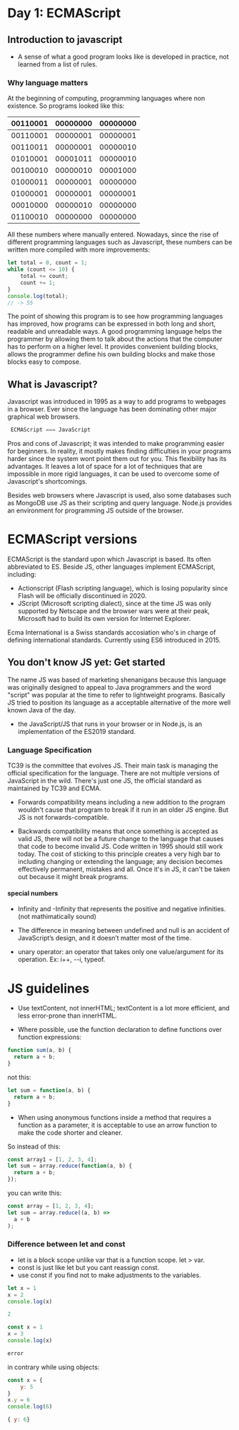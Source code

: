 # Day 1: ECMAScript

## Introduction to javascript

* A sense of what a good program looks like is developed in practice, not learned from a list of rules.

### Why language matters

At the beginning of computing, programming languages where non existence. So programs looked like this:

| 00110001 | 00000000 | 00000000 |
| ---------| :--------| --------:|
| 00110001 | 00000001 | 00000001 |
| 00110011 | 00000001 | 00000010 |
| 01010001 | 00001011 | 00000010 |
| 00100010 | 00000010 | 00001000 |
| 01000011 | 00000001 | 00000000 |
| 01000001 | 00000001 | 00000001 |
| 00010000 | 00000010 | 00000000 |
| 01100010 | 00000000 | 00000000 |

All these numbers where manually entered. Nowadays, since the rise of different programming languages such as Javascript, these numbers can be
written more compiled with more improvements:

```javascript
let total = 0, count = 1;
while (count <= 10) {
    total += count;
    count += 1;
}
console.log(total);
// -> 55
```

The point of showing this program is to see how programming languages has improved, how programs can be expressed in both long and short, readable and unreadable ways. A good programming language
helps the programmer by allowing them to talk about the actions that the computer has to perform on a higher level.
It provides convenient building blocks, allows the programmer define his own building blocks and make 
those blocks easy to compose.

## What is Javascript?

Javascript was introduced in 1995 as a way to add programs to webpages in a browser. Ever since the language has been dominating other major
graphical web browsers.

```javascript
 ECMAScript === JavaScript
 ```
 Pros and cons of Javascript; it was intended to make programming easier for beginners. In reality, it mostly makes finding difficulties
 in your programs harder since the system wont point them out for you. This flexibility has its advantages. It leaves a lot of space for a lot
 of techniques that are impossible in more rigid languages, it can be used to overcome some of Javascript's shortcomings.

 Besides web browsers where Javascript is used, also some databases such as MongoDB use JS as their scripting and query language.
 Node.js provides an environment for programming JS outside of the browser.

 
# ECMAScript versions

ECMAScript is the standard upon which Javascript is based. Its often abbreviated to ES. 
Beside JS, other languages implement ECMAScript, including:

* Actionscript (Flash scripting language), which is losing popularity since Flash will be
officially discontinued in 2020.
* JScript (Microsoft scripting dialect), since at the time JS was only supported by Netscape and
the browser wars were at their peak, Microsoft had to build its own version for Internet Explorer.

Ecma International is a Swiss standards accosiation who's in charge of defining international standards.
Currently using ES6 introduced in 2015.

## You don't know JS yet: Get started

The name JS was based of marketing shenanigans because this language was originally designed to appeal to Java programmers and the word
"script" was popular at the time to refer to lightweight programs. Basically JS tried to position its language as a acceptable alternative
of the more well known Java of the day. 
* the JavaScript/JS that runs in your browser or in Node.js, is an implementation of the ES2019 standard.


### Language Specification

TC39 is the committee that evolves JS. Their main task is managing the official specification for the language.
There are not multiple versions of JavaScript in the wild. There's just one JS, the official standard as maintained by TC39 and ECMA.

* Forwards compatibility means including a new addition to the program wouldn't cause that program to break if it run in an older JS engine. But JS is not forwards-compatible.

* Backwards compatibility means that once something is accepted as valid JS, there will not be a future change to the language that causes that code to become invalid JS. Code written in 1995 should still work today.  The cost of sticking to this principle creates a very high bar to including changing or extending the language; any decision becomes effectively permanent, mistakes and all. Once it's in JS, it can't be taken out because it might break programs.

#### special numbers
* Infinity and -Infinity that represents the positive and negative infinities. (not mathimatically sound)

* The difference in meaning between undefined and null is an accident of JavaScript’s design, and it doesn’t matter most of the time.

* unary operator: an operator that takes only one value/argument for its operation. Ex: i++, --i, typeof.

# JS guidelines

* Use textContent, not innerHTML; textContent is a lot more efficient, and less error-prone than innerHTML.

* Where possible, use the function declaration to define functions over function expressions:

```javascript
function sum(a, b) {
  return a + b;
}
```

not this:
```javascript
let sum = function(a, b) {
  return a + b;
}
```

* When using anonymous functions inside a method that requires a function as a parameter, it is acceptable to use an arrow function to make the code shorter and cleaner.

So instead of this:

```javascript
const array1 = [1, 2, 3, 4];
let sum = array.reduce(function(a, b) {
  return a + b;  
});
```
you can write this:

```javascript
const array = [1, 2, 3, 4];
let sum = array.reduce((a, b) =>
  a + b
);
```

### Difference between let and const

* let is a block scope unlike var that is a function scope. let > var.
* const is just like let but you cant
reassign const. 
* use const if you find not to make
adjustments to the variables.

```javascript
let x = 1
x = 2
console.log(x)

2
```

```javascript
const x = 1
x = 3
console.log(x)

error
```
in contrary while using objects:

```javascript
const x = {
    y: 5
}
x.y = 6
console.log(6)

{ y: 6}
```
